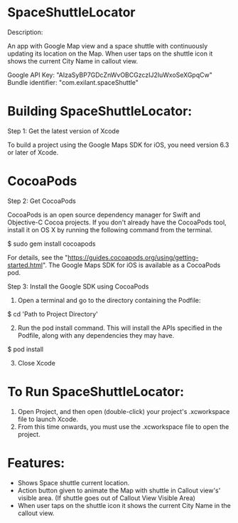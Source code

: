 # SpaceShuttleLocator

Description:

An app with Google Map view and a space shuttle with continuously updating its location on the Map. When user taps on the shuttle icon it shows the current City Name in callout view.

Google API Key: "AIzaSyBP7GDcZnWvOBCGzczIJ2IuWxoSeXGpqCw"
Bundle identifier: "com.exilant.spaceShuttle"

# Building SpaceShuttleLocator:

Step 1: Get the latest version of Xcode

To build a project using the Google Maps SDK for iOS, you need version 6.3 or later of Xcode.

# CocoaPods

Step 2: Get CocoaPods

CocoaPods is an open source dependency manager for Swift and Objective-C Cocoa projects.
If you don't already have the CocoaPods tool, install it on OS X by running the following
command from the terminal. 

$ sudo gem install cocoapods

For details, see the "https://guides.cocoapods.org/using/getting-started.html".
The Google Maps SDK for iOS is available as a CocoaPods pod. 

Step 3: Install the Google SDK using CocoaPods

1. Open a terminal and go to the directory containing the Podfile:

$ cd 'Path to Project Directory'

2. Run the pod install command. This will install the APIs specified in the Podfile, along with any dependencies they may have.

$ pod install

3. Close Xcode

# To Run SpaceShuttleLocator:

1. Open Project, and then open (double-click) your project's .xcworkspace file to launch Xcode. 
2. From this time onwards, you must use the .xcworkspace file to open the project.


# Features:

- Shows Space shuttle current location.
- Action button given to animate the Map with shuttle in Callout view's' visible area. (If shuttle goes out of Callout View Visible Area)
- When user taps on the shuttle icon it shows the current City Name in the callout view.



